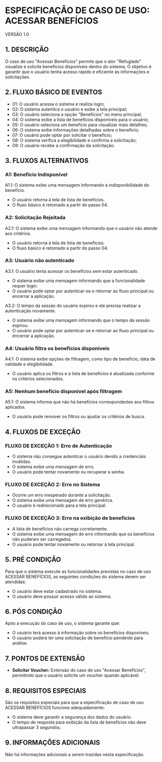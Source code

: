 # ESPECIFICAÇÃO DE CASO DE USO: ACESSAR BENEFÍCIOS
VERSÃO 1.0

## 1. DESCRIÇÃO
O caso de uso "Acessar Benefícios" permite que o ator "Refugiado" visualize e solicite benefícios disponíveis dentro do sistema. O objetivo é garantir que o usuário tenha acesso rápido e eficiente às informações e solicitações.

## 2. FLUXO BÁSICO DE EVENTOS
- 01: O usuário acessa o sistema e realiza login;
- 02: O sistema autentica o usuário e exibe a tela principal;
- 03: O usuário seleciona a opção "Benefícios" no menu principal;
- 04: O sistema exibe a lista de benefícios disponíveis para o usuário;
- 05: O usuário seleciona um benefício para visualizar mais detalhes;
- 06: O sistema exibe informações detalhadas sobre o benefício;
- 07: O usuário pode optar por solicitar o benefício;
- 08: O sistema verifica a elegibilidade e confirma a solicitação;
- 09: O usuário recebe a confirmação da solicitação.

## 3. FLUXOS ALTERNATIVOS

### A1: Benefício Indisponível
A1.1: O sistema exibe uma mensagem informando a indisponibilidade do benefício.

- O usuário retorna à tela de lista de benefícios.
- O fluxo básico é retomado a partir do passo 04.

### A2: Solicitação Rejeitada
A2.1: O sistema exibe uma mensagem informando que o usuário não atende aos critérios.

- O usuário retorna à tela de lista de benefícios.
- O fluxo básico é retomado a partir do passo 04.

### A3: Usuário não autenticado
A3.1: O usuário tenta acessar os benefícios sem estar autenticado.

- O sistema exibe uma mensagem informando que a funcionalidade requer login.
- O usuário pode optar por autenticar-se e retornar ao fluxo principal ou encerrar a aplicação.

A3.2: O tempo da sessão do usuário expirou e ele precisa realizar a autenticação novamente.

- O sistema exibe uma mensagem informando que o tempo da sessão expirou.
- O usuário pode optar por autenticar-se e retornar ao fluxo principal ou encerrar a aplicação.

### A4: Usuário filtra os benefícios disponíveis
A4.1: O sistema exibe opções de filtragem, como tipo de benefício, data de validade e elegibilidade.

- O usuário aplica os filtros e a lista de benefícios é atualizada conforme os critérios selecionados.

### A5: Nenhum benefício disponível após filtragem
A5.1: O sistema informa que não há benefícios correspondentes aos filtros aplicados.

- O usuário pode remover os filtros ou ajustar os critérios de busca.

## 4. FLUXOS DE EXCEÇÃO

### FLUXO DE EXCEÇÃO 1: Erro de Autenticação
- O sistema não consegue autenticar o usuário devido a credenciais inválidas.
- O sistema exibe uma mensagem de erro.
- O usuário pode tentar novamente ou recuperar a senha.

### FLUXO DE EXCEÇÃO 2: Erro no Sistema
- Ocorre um erro inesperado durante a solicitação.
- O sistema exibe uma mensagem de erro genérica.
- O usuário é redirecionado para a tela principal.

### FLUXO DE EXCEÇÃO 3: Erro na exibição de benefícios
- A lista de benefícios não carrega corretamente.
- O sistema exibe uma mensagem de erro informando que os benefícios não puderam ser carregados.
- O usuário pode tentar novamente ou retornar à tela principal.

## 5. PRÉ CONDIÇÃO
Para que o sistema execute as funcionalidades previstas no caso de uso ACESSAR BENEFÍCIOS, as seguintes condições do sistema devem ser atendidas:

- O usuário deve estar cadastrado no sistema.
- O usuário deve possuir acesso válido ao sistema.

## 6. PÓS CONDIÇÃO
Após a execução do caso de uso, o sistema garante que:

- O usuário terá acesso à informação sobre os benefícios disponíveis.
- O usuário poderá ter uma solicitação de benefício pendente para análise.

## 7. PONTOS DE EXTENSÃO
- **Solicitar Voucher:** Extensão do caso de uso "Acessar Benefícios", permitindo que o usuário solicite um voucher quando aplicável.

## 8. REQUISITOS ESPECIAIS
São os requisitos especiais para que a especificação de caso de uso ACESSAR BENEFÍCIOS funcione adequadamente:

- O sistema deve garantir a segurança dos dados do usuário.
- O tempo de resposta para exibição da lista de benefícios não deve ultrapassar 3 segundos.

## 9. INFORMAÇÕES ADICIONAIS
Não há informações adicionais a serem trazidas nesta especificação.
